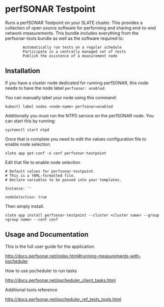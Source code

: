 # perfSONAR Testpoint

Runs a perfSONAR Testpoint on your SLATE cluster. This provides a collection of open source software for performing and sharing end-to-end network measurements. This bundle includes everything from the perfsonar-tools bundle as well as the software required to:

            Automatically run tests on a regular schedule
            Participate in a centrally managed set of tests
            Publish the existence of a measurement node

## Installation

If you have a cluster node dedicated for running perfSONAR, this node needs to have the node label `perfsonar: enabled`.

You can manually label your node using this command:

`kubectl label nodes <node-name> perfsonar=enabled`

Additionally you must run the NTPD service on the perfSONAR node. You can start this by running:

`systemctl start ntpd`

Once that is complete you need to edit the values configuration file to enable node selection.

`slate app get-conf -o conf perfsonar-testpoint`

Edit that file to enable node selection

```
# Default values for perfsonar-testpoint.
# This is a YAML-formatted file.
# Declare variables to be passed into your templates.

Instance: ''

nodeSelection: true
```

Then simply install.

`slate app install perfsonar-testpoint --cluster <cluster name> --group <group name> --conf conf`

## Usage and Documentation

This is the full user guide for the application.

http://docs.perfsonar.net/index.html#running-measurements-with-pscheduler

How to use pscheduler to run tasks

http://docs.perfsonar.net/pscheduler_client_tasks.html

Additional tools reference

http://docs.perfsonar.net/pscheduler_ref_tests_tools.html

